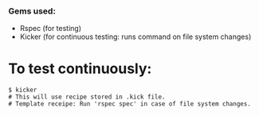 ### Gems used:
* Rspec (for testing)
* Kicker (for continuous testing: runs command on file system changes)


# To test continuously:
	$ kicker 
	# This will use recipe stored in .kick file.
	# Template receipe: Run 'rspec spec' in case of file system changes.


